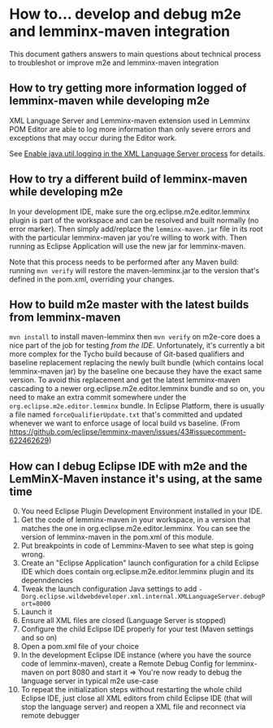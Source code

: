 # How to... develop and debug m2e and lemminx-maven integration

This document gathers answers to main questions about technical process to troubleshot or improve m2e and lemminx-maven integration

## How to try getting more information logged of lemminx-maven while developing m2e

XML Language Server and Lemminx-maven extension used in Lemminx POM Editor are able to log more information than only severe errors and exceptions that may occur during the Editor work.

See [Enable java.util.logging in the XML Language Server process](https://github.com/eclipse/wildwebdeveloper/blob/master/TIPS_and_FAQ.md#enable-javautillogging-in-the-xml-language-server-process) for details.
 
## How to try a different build of lemminx-maven while developing m2e

In your development IDE, make sure the org.eclipse.m2e.editor.lemminx plugin is part of the workspace and can be resolved and built normally (no error marker). Then simply add/replace the `lemminx-maven.jar` file in its root with the particular lemminx-maven jar you're willing to work with. Then running as Eclipse Application will use the new jar for lemminx-maven.

Note that this process needs to be performed after any Maven build: running `mvn verify` will restore the maven-lemminx.jar to the version that's defined in the pom.xml, overriding your changes.

## How to build m2e master with the latest builds from lemminx-maven

`mvn install` to install maven-lemminx then `mvn verify` on m2e-core does a nice part of the job for testing *from the IDE*.
Unfortunately, it's currently a bit more complex for the Tycho build because of Git-based qualifiers and baseline replacement replacing the newly built bundle (which contains local lemminx-maven jar) by the baseline one because they have the exact same version. To avoid this replacement and get the latest lemminx-maven cascading to a newer org.eclipse.m2e.editor.lemminx bundle and so on, you need to make an extra commit somewhere under the `org.eclipse.m2e.editor.lemminx` bundle. In Eclipse Platform, there is usually a file named `forceQualifierUpdate.txt` that's committed and updated whenever we want to enforce usage of local build vs baseline.
(From https://github.com/eclipse/lemminx-maven/issues/43#issuecomment-622462629)

## How can I debug Eclipse IDE with m2e and the LemMinX-Maven instance it's using, at the same time

0. You need Eclipse Plugin Development Environment installed in your IDE.
1. Get the code of lemminx-maven in your workspace, in a version that matches the one in org.eclipse.m2e.editor.lemminx. You can see the version of lemminx-maven in the pom.xml of this module.
2. Put breakpoints in code of Lemminx-Maven to see what step is going wrong.
3. Create an "Eclipse Application" launch configuration for a child Eclipse IDE which does contain org.eclipse.m2e.editor.lemminx plugin and its depenndencies
4. Tweak the launch configuration Java settings to add `-Dorg.eclipse.wildwebdeveloper.xml.internal.XMLLanguageServer.debugPort=8000`
5. Launch it
6. Ensure all XML files are closed (Language Server is stopped)
7. Configure the child Eclipse IDE properly for your test (Maven settings and so on)
8. Open a pom.xml file of your choice
9. In the development Eclipse IDE instance (where you have the source code of lemminx-maven), create a Remote Debug Config for lemminx-maven on port 8080 and start it
=> You're now ready to debug the language server in typical m2e use-case
10. To repeat the initialization steps without restarting the whole child Eclipse IDE, just close all XML editors from child Eclipse IDE (that will stop the language server) and reopen a XML file and reconnect via remote debugger
